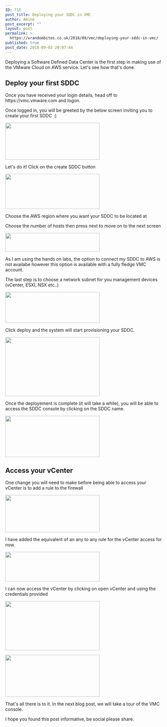 ```yaml
---
ID: 715
post_title: Deploying your SDDC in VMC
author: Amine
post_excerpt: ""
layout: post
permalink: >
  https://vrandombites.co.uk/2018/09/vmc/deploying-your-sddc-in-vmc/
published: true
post_date: 2018-09-03 20:07:44
---
```

Deploying a Software Defined Data Center is the first step in making use of the VMware Cloud on AWS service. Let's see how that's done.
<h2>Deploy your first SDDC</h2>
Once you have received your login details, head off to https://vmc.vmware.com and logon.

Once logged in, you will be greeted by the below screen inviting you to create your first SDDC&nbsp; (:

<a href="https://vrandombites.co.uk/wp-content/uploads/2018/09/sddc1.png" target="_blank" rel="noopener"><img class="alignnone wp-image-716 size-medium" src="https://vrandombites.co.uk/wp-content/uploads/2018/09/sddc1-300x117.png" alt="" width="300" height="117"/></a>

Let's do it! Click on the create SDDC button

<a href="https://vrandombites.co.uk/wp-content/uploads/2018/09/sddc2.png" target="_blank" rel="noopener"><img class="alignnone wp-image-717 size-medium" src="https://vrandombites.co.uk/wp-content/uploads/2018/09/sddc2-300x111.png" alt="" width="300" height="111"/></a>

Choose the AWS region where you want your SDDC to be located at

Choose the number of hosts then press next to move on to the next screen

<a href="https://vrandombites.co.uk/wp-content/uploads/2018/09/sddc3.png" target="_blank" rel="noopener"><img class="alignnone wp-image-718 size-medium" src="https://vrandombites.co.uk/wp-content/uploads/2018/09/sddc3-300x60.png" alt="" width="300" height="60"/></a>

As I am using the hands on labs, the option to connect my SDDC to AWS is not availabe however this option is available with a fully fledge VMC account.

The last step is to choose a network subnet for you management devices (vCenter, ESXI, NSX etc..)

<a href="https://vrandombites.co.uk/wp-content/uploads/2018/09/sddc4.png" target="_blank" rel="noopener"><img class="alignnone wp-image-719 size-medium" src="https://vrandombites.co.uk/wp-content/uploads/2018/09/sddc4-300x98.png" alt="" width="300" height="98"/></a>

Click deploy and the system will start provisioning your SDDC.

<a href="https://vrandombites.co.uk/wp-content/uploads/2018/09/sddc5.png" target="_blank" rel="noopener"><img class="alignnone wp-image-720 size-medium" src="https://vrandombites.co.uk/wp-content/uploads/2018/09/sddc5-300x187.png" alt="" width="300" height="187"/></a>

Once the deployement is complete (it will take a while), you will be able to access the SDDC console by clicking on the SDDC name.

<a href="https://vrandombites.co.uk/wp-content/uploads/2018/09/sddc6.png" target="_blank" rel="noopener"><img class="alignnone wp-image-721 size-medium" src="https://vrandombites.co.uk/wp-content/uploads/2018/09/sddc6-300x131.png" alt="" width="300" height="131"/></a>
<h2>Access your vCenter</h2>
One change you will need to make before being able to access your vCenter is to add a rule to the firewall

<a href="https://vrandombites.co.uk/wp-content/uploads/2018/09/sddc7.png" target="_blank" rel="noopener"><img class="alignnone wp-image-722 size-medium" src="https://vrandombites.co.uk/wp-content/uploads/2018/09/sddc7-300x118.png" alt="" width="300" height="118"/></a>

I have added the equivalent of an any to any rule for the vCenter access for now.

<a href="https://vrandombites.co.uk/wp-content/uploads/2018/09/sddc9.png" target="_blank" rel="noopener"><img class="alignnone wp-image-723 size-medium" src="https://vrandombites.co.uk/wp-content/uploads/2018/09/sddc9-300x94.png" alt="" width="300" height="94"/></a>

I can now access the vCenter by clicking on open vCenter and using the credentials provided

<a href="https://vrandombites.co.uk/wp-content/uploads/2018/09/sddc10.png" target="_blank" rel="noopener"><img class="alignnone wp-image-724 size-medium" src="https://vrandombites.co.uk/wp-content/uploads/2018/09/sddc10-300x156.png" alt="" width="300" height="156"/></a>

<a href="https://vrandombites.co.uk/wp-content/uploads/2018/09/sddc11.png" target="_blank" rel="noopener"><img class="alignnone wp-image-725 size-medium" src="https://vrandombites.co.uk/wp-content/uploads/2018/09/sddc11-300x133.png" alt="" width="300" height="133"/></a>

That's all there is to it. In the next blog post, we will take a tour of the VMC console.

I hope you found this post informative, be social please share.